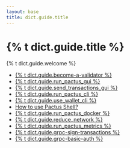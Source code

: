 ```yaml
---
layout: base
title: dict.guide.title
---
```


# {% t dict.guide.title %}

{% t dict.guide.welcome %}

<ul class="list-bullet">
  <li><a href="{{ site.baseurl }}/user-guides/become-a-validator">{% t dict.guide.become-a-validator %}</a></li>
  <li><a href="{{ site.baseurl }}/user-guides/pactus-gui">{% t dict.guide.run_pactus_gui %}</a></li>
  <li><a href="{{ site.baseurl }}/user-guides/send-transactions-gui">{% t dict.guide.send_transactions_gui %}</a></li>
  <li><a href="{{ site.baseurl }}/user-guides/pactus-daemon">{% t dict.guide.run_pactus_cli %}</a></li>
  <li><a href="{{ site.baseurl }}/user-guides/pactus-wallet">{% t dict.guide.use_wallet_cli %}</a></li>
  <li><a href="{{ site.baseurl }}/user-guides/pactus-shell">How to use Pactus Shell?</a></li>
  <li><a href="{{ site.baseurl }}/user-guides/pactus-docker">{% t dict.guide.run_pactus_docker %}</a></li>
  <li><a href="{{ site.baseurl }}/user-guides/reduce-network">{% t dict.guide.reduce_network %}</a></li>
  <li><a href="{{ site.baseurl }}/user-guides/enable-metrics">{% t dict.guide.run_pactus_metrics %}</a></li>
  <li><a href="{{ site.baseurl }}/user-guides/grpc-sign-transactions">{% t dict.guide.grpc-sign-transactions %}</a></li>
  <li><a href="{{ site.baseurl }}/user-guides/grpc-basic-auth">{% t dict.guide.grpc-basic-auth %}</a></li>
</ul>
